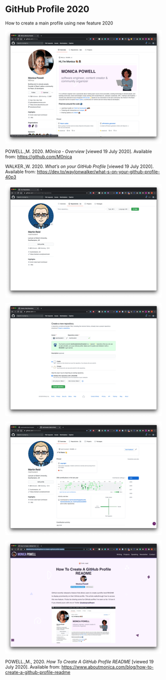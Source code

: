 # GitHub Profile 2020
How to create a main profile using new feature 2020

![link_to_gitHub_example](github_profile_img/link_to_gitHub_example.png)

POWELL.,M. 2020. *M0nica - Overview* [viewed 19 July 2020]. Available from: https://github.com/M0nica



WALKER.,W. 2020. *What’s on your GitHub Profile* [viewed 19 July 2020]. Available from: https://dev.to/waylonwalker/what-s-on-your-github-profile-40p3

![tut_1](github_profile_img/tut_1.png)

![tut_2](github_profile_img/tut_3.png)

![tut_4](github_profile_img/tut_5.png)

![link_to_tutorial](github_profile_img/link_to_tutorial.png)

POWELL.,M., 2020. *How To Create A GitHub Profile README* [viewed 19 July 2020]. Available from: https://www.aboutmonica.com/blog/how-to-create-a-github-profile-readme